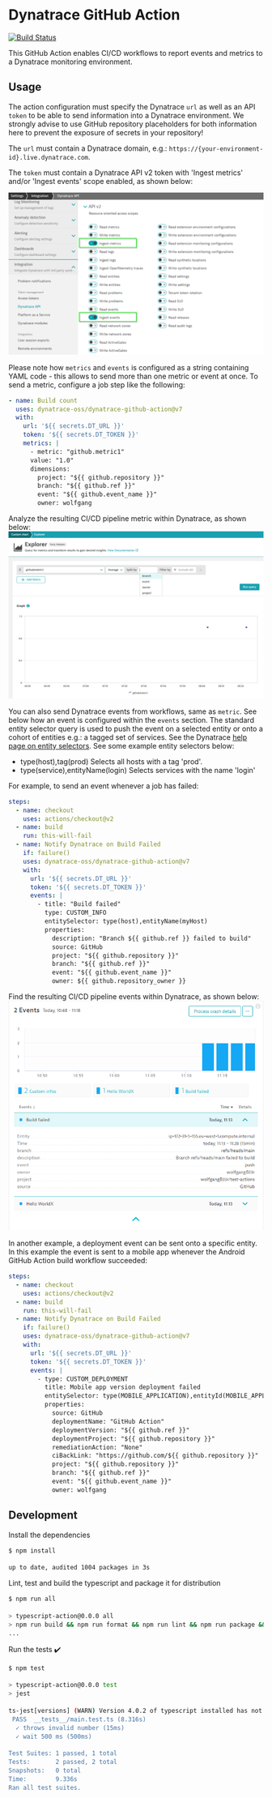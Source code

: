 # Dynatrace GitHub Action

[![Build Status](https://github.com/actions/typescript-action/workflows/build-test/badge.svg)](https://github.com/actions/typescript-action/actions)

This GitHub Action enables CI/CD workflows to report events and metrics to a Dynatrace monitoring environment.

## Usage

The action configuration must specify the Dynatrace `url` as well as an API `token` to be able to send information into a Dynatrace environment.
We strongly advise to use GitHub repository placeholders for both information here to prevent the exposure of secrets in your repository!

The `url` must contain a Dynatrace domain, e.g.: `https://{your-environment-id}.live.dynatrace.com`.

The `token` must contain a Dynatrace API v2 token with 'Ingest metrics' and/or 'Ingest events' scope enabled, as shown below:

![token](./token.png)

Please note how `metrics` and `events` is configured as a string containing YAML code - this
allows to send more than one metric or event at once.
To send a metric, configure a job step like the following:

```yaml
- name: Build count
  uses: dynatrace-oss/dynatrace-github-action@v7
  with:
    url: '${{ secrets.DT_URL }}'
    token: '${{ secrets.DT_TOKEN }}'
    metrics: |
      - metric: "github.metric1"
      value: "1.0"
      dimensions:
        project: "${{ github.repository }}"
        branch: "${{ github.ref }}"
        event: "${{ github.event_name }}"
        owner: wolfgang
```

Analyze the resulting CI/CD pipeline metric within Dynatrace, as shown below:
![chart](./metric.png)

You can also send Dynatrace events from workflows, same as `metric`. See below
how an event is configured within the `events` section.
The standard entity selector query is used to push the event on a selected entity or onto a
cohort of entities e.g.: a tagged set of services. See the Dynatrace [help page on entity selectors](https://www.dynatrace.com/support/help/shortlink/api-entities-v2-selector).
See some example entity selectors below:
- type(host),tag(prod) Selects all hosts with a tag 'prod'.
- type(service),entityName(login) Selects services with the name 'login'

For example, to send an event whenever a job has failed:

```yaml
steps:
  - name: checkout
    uses: actions/checkout@v2
  - name: build
    run: this-will-fail
  - name: Notify Dynatrace on Build Failed
    if: failure()
    uses: dynatrace-oss/dynatrace-github-action@v7
    with:
      url: '${{ secrets.DT_URL }}'
      token: '${{ secrets.DT_TOKEN }}'
      events: |
        - title: "Build failed"
          type: CUSTOM_INFO
          entitySelector: type(host),entityName(myHost)
          properties:
            description: "Branch ${{ github.ref }} failed to build"
            source: GitHub
            project: "${{ github.repository }}"
            branch: "${{ github.ref }}"
            event: "${{ github.event_name }}"
            owner: ${{ github.repository_owner }}
```

Find the resulting CI/CD pipeline events within Dynatrace, as shown below:
![events](./event.png)

In another example, a deployment event can be sent onto a specific entity. In this example the event is sent to a mobile app whenever the Android GitHub Action build workflow succeeded:

```yaml
steps:
  - name: checkout
    uses: actions/checkout@v2
  - name: build
    run: this-will-fail
  - name: Notify Dynatrace on Build Failed
    if: failure()
    uses: dynatrace-oss/dynatrace-github-action@v7
    with:
      url: '${{ secrets.DT_URL }}'
      token: '${{ secrets.DT_TOKEN }}'
      events: |
        - type: CUSTOM_DEPLOYMENT
          title: Mobile app version deployment failed
          entitySelector: type(MOBILE_APPLICATION),entityId(MOBILE_APPLICATION-C061BED4799B41C5)
          properties:
            source: GitHub
            deploymentName: "GitHub Action"
            deploymentVersion: "${{ github.ref }}"
            deploymentProject: "${{ github.repository }}"
            remediationAction: "None"
            ciBackLink: "https://github.com/${{ github.repository }}"
            project: "${{ github.repository }}"
            branch: "${{ github.ref }}"
            event: "${{ github.event_name }}"
            owner: wolfgang
```

## Development

Install the dependencies

```bash
$ npm install

up to date, audited 1004 packages in 3s
```

Lint, test and build the typescript and package it for distribution

```bash
$ npm run all

> typescript-action@0.0.0 all
> npm run build && npm run format && npm run lint && npm run package && npm test
...
```

Run the tests :heavy_check_mark:

```bash
$ npm test

> typescript-action@0.0.0 test
> jest

ts-jest[versions] (WARN) Version 4.0.2 of typescript installed has not been tested with ts-jest. If you're experiencing issues, consider using a supported version (>=2.7.0 <4.0.0). Please do not report issues in ts-jest if you are using unsupported versions.
 PASS  __tests__/main.test.ts (8.316s)
  ✓ throws invalid number (15ms)
  ✓ wait 500 ms (500ms)

Test Suites: 1 passed, 1 total
Tests:       2 passed, 2 total
Snapshots:   0 total
Time:        9.336s
Ran all test suites.
```
